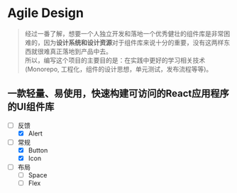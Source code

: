 # Agile Design

>  经过一番了解，想要一个人独立开发和落地一个优秀健壮的组件库是非常困难的，因为**设计系统和设计资源**对于组件库来说十分的重要，没有这两样东西就很难真正落地到产品中去。  
>  所以，编写这个项目的主要目的是：在实践中更好的学习相关技术(Monorepo, 工程化，组件的设计思想，单元测试，发布流程等等)。


## 一款轻量、易使用，快速构建可访问的React应用程序的UI组件库

- [ ] 反馈
  - [x] Alert
- [ ] 常规
  - [x] Button
  - [x] Icon
- [ ] 布局
  - [ ] Space
  - [ ] Flex
